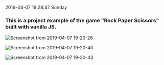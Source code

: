 2019-04-07 19:28:47 Sunday
### This is a project example of the game "Rock Paper Scissors" built with vanilla JS.
![Screenshot from 2019-04-07 19-20-26](https://user-images.githubusercontent.com/30637457/55686720-6ad28680-596d-11e9-94fd-d0a895bdcb55.jpg)

![Screenshot from 2019-04-07 19-20-40](https://user-images.githubusercontent.com/30637457/55686733-948bad80-596d-11e9-9aab-75869d0494b3.jpg)

![Screenshot from 2019-04-07 19-20-43](https://user-images.githubusercontent.com/30637457/55686734-96ee0780-596d-11e9-998e-fc3a8701c64e.jpg)

